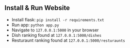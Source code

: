 ## Install & Run Website
+ Install flask: `pip install -r requirements.txt`
+ Run app: `python app.py`
+ Navigate to `127.0.0.1:5000` in your browser
+ Dish ranking found at `127.0.0.1:5000/dishes`
+ Resturaunt ranking found at `127.0.0.1:5000/resturaunts`
